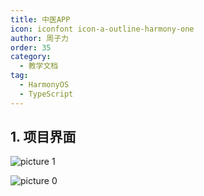```yaml
---
title: 中医APP
icon: iconfont icon-a-outline-harmony-one
author: 周子力
order: 35
category:
  - 教学文档
tag:
  - HarmonyOS
  - TypeScript
---
```


## 1. 项目界面

![picture 1](https://oss.docs.z-xin.net/ed0215b32d54fdec9a026d6050e18e797467d139abf63e77f3ddbfb6b6eb88f1.png)  


![picture 0](https://oss.docs.z-xin.net/53e57c2f96f0f6b4cc2b52caa74c12d746cf84b5cb633a6f00f25d734caddf72.png)  

